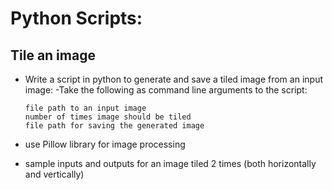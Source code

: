 # Python Scripts:

## Tile an image
  - Write a script in python to generate and save a tiled image from an input image:
      -Take the following as command line arguments to the script:
                
        file path to an input image
        number of times image should be tiled
        file path for saving the generated image

 - use Pillow library for image processing
 - sample inputs and outputs for an image tiled 2 times (both horizontally and vertically)
